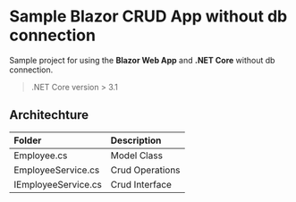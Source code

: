 # Sample Blazor CRUD App without db connection

Sample project for using the **Blazor Web App** and **.NET Core** without db connection.
> .NET Core version > 3.1

## Architechture

| Folder                  | Description               |
| :---                    | :---                      |
| Employee.cs             | Model Class               |
| EmployeeService.cs      | Crud Operations           |
| IEmployeeService.cs     | Crud Interface            |

